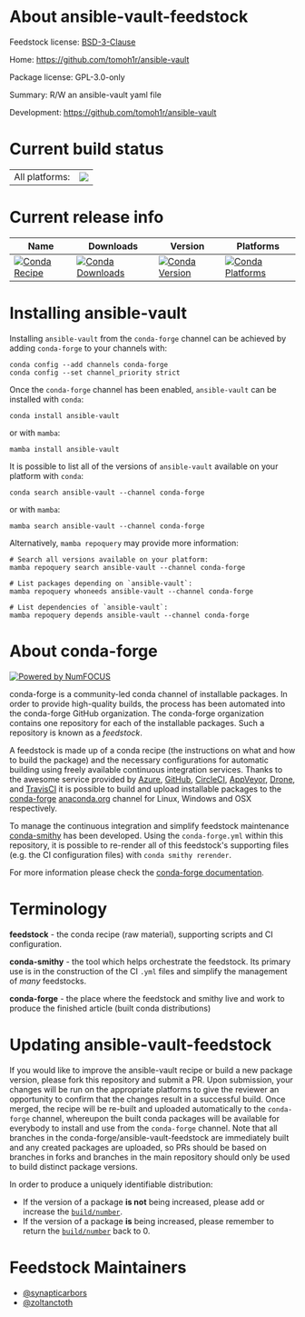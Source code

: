About ansible-vault-feedstock
=============================

Feedstock license: [BSD-3-Clause](https://github.com/conda-forge/ansible-vault-feedstock/blob/main/LICENSE.txt)

Home: https://github.com/tomoh1r/ansible-vault

Package license: GPL-3.0-only

Summary: R/W an ansible-vault yaml file

Development: https://github.com/tomoh1r/ansible-vault

Current build status
====================


<table><tr><td>All platforms:</td>
    <td>
      <a href="https://dev.azure.com/conda-forge/feedstock-builds/_build/latest?definitionId=9451&branchName=main">
        <img src="https://dev.azure.com/conda-forge/feedstock-builds/_apis/build/status/ansible-vault-feedstock?branchName=main">
      </a>
    </td>
  </tr>
</table>

Current release info
====================

| Name | Downloads | Version | Platforms |
| --- | --- | --- | --- |
| [![Conda Recipe](https://img.shields.io/badge/recipe-ansible--vault-green.svg)](https://anaconda.org/conda-forge/ansible-vault) | [![Conda Downloads](https://img.shields.io/conda/dn/conda-forge/ansible-vault.svg)](https://anaconda.org/conda-forge/ansible-vault) | [![Conda Version](https://img.shields.io/conda/vn/conda-forge/ansible-vault.svg)](https://anaconda.org/conda-forge/ansible-vault) | [![Conda Platforms](https://img.shields.io/conda/pn/conda-forge/ansible-vault.svg)](https://anaconda.org/conda-forge/ansible-vault) |

Installing ansible-vault
========================

Installing `ansible-vault` from the `conda-forge` channel can be achieved by adding `conda-forge` to your channels with:

```
conda config --add channels conda-forge
conda config --set channel_priority strict
```

Once the `conda-forge` channel has been enabled, `ansible-vault` can be installed with `conda`:

```
conda install ansible-vault
```

or with `mamba`:

```
mamba install ansible-vault
```

It is possible to list all of the versions of `ansible-vault` available on your platform with `conda`:

```
conda search ansible-vault --channel conda-forge
```

or with `mamba`:

```
mamba search ansible-vault --channel conda-forge
```

Alternatively, `mamba repoquery` may provide more information:

```
# Search all versions available on your platform:
mamba repoquery search ansible-vault --channel conda-forge

# List packages depending on `ansible-vault`:
mamba repoquery whoneeds ansible-vault --channel conda-forge

# List dependencies of `ansible-vault`:
mamba repoquery depends ansible-vault --channel conda-forge
```


About conda-forge
=================

[![Powered by
NumFOCUS](https://img.shields.io/badge/powered%20by-NumFOCUS-orange.svg?style=flat&colorA=E1523D&colorB=007D8A)](https://numfocus.org)

conda-forge is a community-led conda channel of installable packages.
In order to provide high-quality builds, the process has been automated into the
conda-forge GitHub organization. The conda-forge organization contains one repository
for each of the installable packages. Such a repository is known as a *feedstock*.

A feedstock is made up of a conda recipe (the instructions on what and how to build
the package) and the necessary configurations for automatic building using freely
available continuous integration services. Thanks to the awesome service provided by
[Azure](https://azure.microsoft.com/en-us/services/devops/), [GitHub](https://github.com/),
[CircleCI](https://circleci.com/), [AppVeyor](https://www.appveyor.com/),
[Drone](https://cloud.drone.io/welcome), and [TravisCI](https://travis-ci.com/)
it is possible to build and upload installable packages to the
[conda-forge](https://anaconda.org/conda-forge) [anaconda.org](https://anaconda.org/)
channel for Linux, Windows and OSX respectively.

To manage the continuous integration and simplify feedstock maintenance
[conda-smithy](https://github.com/conda-forge/conda-smithy) has been developed.
Using the ``conda-forge.yml`` within this repository, it is possible to re-render all of
this feedstock's supporting files (e.g. the CI configuration files) with ``conda smithy rerender``.

For more information please check the [conda-forge documentation](https://conda-forge.org/docs/).

Terminology
===========

**feedstock** - the conda recipe (raw material), supporting scripts and CI configuration.

**conda-smithy** - the tool which helps orchestrate the feedstock.
                   Its primary use is in the construction of the CI ``.yml`` files
                   and simplify the management of *many* feedstocks.

**conda-forge** - the place where the feedstock and smithy live and work to
                  produce the finished article (built conda distributions)


Updating ansible-vault-feedstock
================================

If you would like to improve the ansible-vault recipe or build a new
package version, please fork this repository and submit a PR. Upon submission,
your changes will be run on the appropriate platforms to give the reviewer an
opportunity to confirm that the changes result in a successful build. Once
merged, the recipe will be re-built and uploaded automatically to the
`conda-forge` channel, whereupon the built conda packages will be available for
everybody to install and use from the `conda-forge` channel.
Note that all branches in the conda-forge/ansible-vault-feedstock are
immediately built and any created packages are uploaded, so PRs should be based
on branches in forks and branches in the main repository should only be used to
build distinct package versions.

In order to produce a uniquely identifiable distribution:
 * If the version of a package **is not** being increased, please add or increase
   the [``build/number``](https://docs.conda.io/projects/conda-build/en/latest/resources/define-metadata.html#build-number-and-string).
 * If the version of a package **is** being increased, please remember to return
   the [``build/number``](https://docs.conda.io/projects/conda-build/en/latest/resources/define-metadata.html#build-number-and-string)
   back to 0.

Feedstock Maintainers
=====================

* [@synapticarbors](https://github.com/synapticarbors/)
* [@zoltanctoth](https://github.com/zoltanctoth/)

